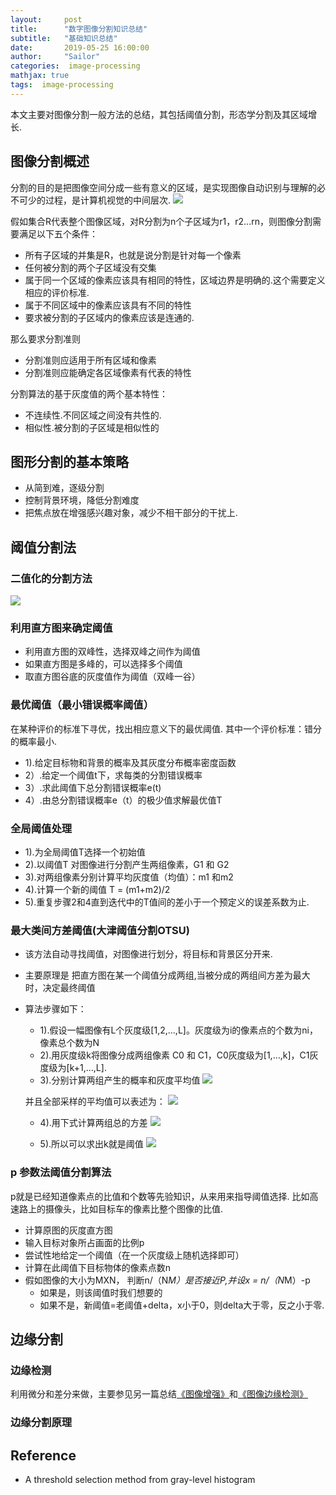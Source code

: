 ```yaml
---
layout:     post
title:      "数字图像分割知识总结"
subtitle:   "基础知识总结"
date:       2019-05-25 16:00:00
author:     "Sailor"
categories:  image-processing
mathjax: true
tags:  image-processing
---
```


本文主要对图像分割一般方法的总结，其包括阈值分割，形态学分割及其区域增长.

<!-- more -->

## 图像分割概述
分割的目的是把图像空间分成一些有意义的区域，是实现图像自动识别与理解的必不可少的过程，是计算机视觉的中间层次.
![](https://sailorlou.github.io/image/image_boundary/seg-overview.PNG)

假如集合R代表整个图像区域，对R分割为n个子区域为r1，r2...rn，则图像分割需要满足以下五个条件：
- 所有子区域的并集是R，也就是说分割是针对每一个像素
- 任何被分割的两个子区域没有交集
- 属于同一个区域的像素应该具有相同的特性，区域边界是明确的.这个需要定义相应的评价标准.
-  属于不同区域中的像素应该具有不同的特性
- 要求被分割的子区域内的像素应该是连通的.   

那么要求分割准则
- 分割准则应适用于所有区域和像素
- 分割准则应能确定各区域像素有代表的特性

分割算法的基于灰度值的两个基本特性：
- 不连续性.不同区域之间没有共性的.
- 相似性.被分割的子区域是相似性的

## 图形分割的基本策略
- 从简到难，逐级分割
- 控制背景环境，降低分割难度
- 把焦点放在增强感兴趣对象，减少不相干部分的干扰上.   

## 阈值分割法
### 二值化的分割方法
![](https://sailorlou.github.io/image/image_boundary/yuzhi.PNG)

### 利用直方图来确定阈值
- 利用直方图的双峰性，选择双峰之间作为阈值
- 如果直方图是多峰的，可以选择多个阈值
- 取直方图谷底的灰度值作为阈值（双峰一谷）

### 最优阈值（最小错误概率阈值）
在某种评价的标准下寻优，找出相应意义下的最优阈值.
其中一个评价标准：错分的概率最小.
- 1).给定目标物和背景的概率及其灰度分布概率密度函数
- 2）.给定一个阈值t下，求每类的分割错误概率
- 3）.求此阈值下总分割错误概率e(t)
- 4）.由总分割错误概率e（t）的极少值求解最优值T

### 全局阈值处理
- 1).为全局阈值T选择一个初始值
- 2).以阈值T 对图像进行分割产生两组像素，G1 和 G2
- 3).对两组像素分别计算平均灰度值（均值）：m1 和m2
- 4).计算一个新的阈值 T = (m1+m2)/2
- 5).重复步骤2和4直到迭代中的T值间的差小于一个预定义的误差系数为止.

### 最大类间方差阈值(大津阈值分割OTSU)
- 该方法自动寻找阈值，对图像进行划分，将目标和背景区分开来.
- 主要原理是 把直方图在某一个阈值分成两组,当被分成的两组间方差为最大时，决定最终阈值
- 算法步骤如下：
    - 1).假设一幅图像有L个灰度级[1,2,…,L]。灰度级为i的像素点的个数为ni，像素总个数为N
    - 2).用灰度级k将图像分成两组像素 C0 和 C1，C0灰度级为[1,…,k]，C1灰度级为[k+1,…,L].
    - 3).分别计算两组产生的概率和灰度平均值
    ![](https://sailorlou.github.io/image/image_boundary/otsu.PNG) 

    并且全部采样的平均值可以表述为：
    ![](https://sailorlou.github.io/image/image_boundary/otsu1.PNG) 

    - 4).用下式计算两组总的方差
    ![](https://sailorlou.github.io/image/image_boundary/otsu2.PNG) 

    - 5).所以可以求出k就是阈值
    ![](https://sailorlou.github.io/image/image_boundary/otsu3.PNG) 

### p 参数法阈值分割算法   
p就是已经知道像素点的比值和个数等先验知识，从来用来指导阈值选择.
比如高速路上的摄像头，比如目标车的像素比整个图像的比值.
- 计算原图的灰度直方图
- 输入目标对象所占画面的比例p
- 尝试性地给定一个阈值（在一个灰度级上随机选择即可）
- 计算在此阈值下目标物体的像素点数n
- 假如图像的大小为MXN， 判断n/（N*M）是否接近P,并设x = n/（N*M）-p
    - 如果是，则该阈值时我们想要的
    - 如果不是，新阈值=老阈值+delta，x小于0，则delta大于零，反之小于零.

## 边缘分割
### 边缘检测
利用微分和差分来做，主要参见另一篇总结[《图像增强》](https://sailorlou.github.io/2019/05/25/image-enhancement/#%E5%9B%BE%E5%83%8F%E7%9A%84%E9%94%90%E5%8C%96)和[《图像边缘检测》](https://sailorlou.github.io/2019/05/20/image-pro-boundary-check/)  

### 边缘分割原理


## Reference
- A threshold selection method from gray-level histogram